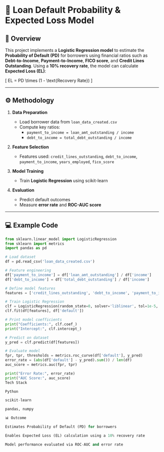 # 🏦 Loan Default Probability & Expected Loss Model

## 📘 Overview
This project implements a **Logistic Regression model** to estimate the **Probability of Default (PD)** for borrowers using financial ratios such as **Debt-to-Income**, **Payment-to-Income**, **FICO score**, and **Credit Lines Outstanding**. Using a **10% recovery rate**, the model can calculate **Expected Loss (EL)**:

\[
EL = PD \times (1 - \text{Recovery Rate})
\]

---

## ⚙️ Methodology
1. **Data Preparation**
   - Load borrower data from `loan_data_created.csv`
   - Compute key ratios:
     - `payment_to_income = loan_amt_outstanding / income`
     - `debt_to_income = total_debt_outstanding / income`

2. **Feature Selection**
   - Features used: `credit_lines_outstanding`, `debt_to_income`, `payment_to_income`, `years_employed`, `fico_score`

3. **Model Training**
   - Train **Logistic Regression** using scikit-learn

4. **Evaluation**
   - Predict default outcomes
   - Measure **error rate** and **ROC-AUC score**

---

## 💻 Example Code

```python
from sklearn.linear_model import LogisticRegression
from sklearn import metrics
import pandas as pd

# Load dataset
df = pd.read_csv('loan_data_created.csv')

# Feature engineering
df['payment_to_income'] = df['loan_amt_outstanding'] / df['income']
df['debt_to_income'] = df['total_debt_outstanding'] / df['income']

# Define model features
features = ['credit_lines_outstanding', 'debt_to_income', 'payment_to_income', 'years_employed', 'fico_score']

# Train Logistic Regression
clf = LogisticRegression(random_state=0, solver='liblinear', tol=1e-5, max_iter=10000)
clf.fit(df[features], df['default'])

# Print model coefficients
print("Coefficients:", clf.coef_)
print("Intercept:", clf.intercept_)

# Predict on dataset
y_pred = clf.predict(df[features])

# Evaluate model
fpr, tpr, thresholds = metrics.roc_curve(df['default'], y_pred)
error_rate = (abs(df['default'] - y_pred).sum()) / len(df)
auc_score = metrics.auc(fpr, tpr)

print("Error Rate:", error_rate)
print("AUC Score:", auc_score)
Tech Stack

Python

scikit-learn

pandas, numpy

📊 Outcome

Estimates Probability of Default (PD) for borrowers

Enables Expected Loss (EL) calculation using a 10% recovery rate

Model performance evaluated via ROC-AUC and error rate
